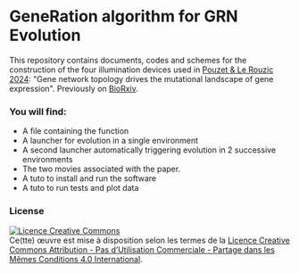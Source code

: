 # GeneRation algorithm for GRN Evolution

This repository contains documents, codes and schemes for the construction of the four illumination devices used in [Pouzet & Le Rouzic 2024](): "Gene network topology drives the mutational landscape of gene expression". 
Previously on [BioRxiv](). 

### You will find:
- A file containing the function
- A launcher for evolution in a single environment
- A second launcher automatically triggering evolution in 2 successive environments
- The two movies associated with the paper.
- A tuto to install and run the software
- A tuto to run tests and plot data

### License
<a rel="license" href="http://creativecommons.org/licenses/by-nc-sa/4.0/"><img alt="Licence Creative Commons" style="border-width:0" src="https://i.creativecommons.org/l/by-nc-sa/4.0/88x31.png" /></a><br />Ce(tte) œuvre est mise à disposition selon les termes de la <a rel="license" href="http://creativecommons.org/licenses/by-nc-sa/4.0/">Licence Creative Commons Attribution - Pas d’Utilisation Commerciale - Partage dans les Mêmes Conditions 4.0 International</a>.
